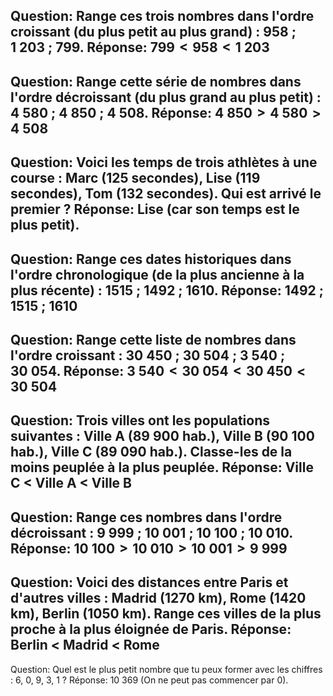 Question: Range ces trois nombres dans l'ordre **croissant** (du plus petit au plus grand) : $958$ ; $1\ 203$ ; $799$.
Réponse: $799 < 958 < 1\ 203$
---
Question: Range cette série de nombres dans l'ordre **décroissant** (du plus grand au plus petit) : $4\ 580$ ; $4\ 850$ ; $4\ 508$.
Réponse: $4\ 850 > 4\ 580 > 4\ 508$
---
Question: Voici les temps de trois athlètes à une course : Marc (125 secondes), Lise (119 secondes), Tom (132 secondes). Qui est arrivé le premier ?
Réponse: Lise (car son temps est le plus petit).
---
Question: Range ces dates historiques dans l'ordre chronologique (de la plus ancienne à la plus récente) : $1515$ ; $1492$ ; $1610$.
Réponse: $1492$ ; $1515$ ; $1610$
---
Question: Range cette liste de nombres dans l'ordre **croissant** : $30\ 450$ ; $30\ 504$ ; $3\ 540$ ; $30\ 054$.
Réponse: $3\ 540 < 30\ 054 < 30\ 450 < 30\ 504$
---
Question: Trois villes ont les populations suivantes : Ville A (89 900 hab.), Ville B (90 100 hab.), Ville C (89 090 hab.). Classe-les de la moins peuplée à la plus peuplée.
Réponse: Ville C < Ville A < Ville B
---
Question: Range ces nombres dans l'ordre **décroissant** : $9\ 999$ ; $10\ 001$ ; $10\ 100$ ; $10\ 010$.
Réponse: $10\ 100 > 10\ 010 > 10\ 001 > 9\ 999$
---
Question: Voici des distances entre Paris et d'autres villes : Madrid (1270 km), Rome (1420 km), Berlin (1050 km). Range ces villes de la plus proche à la plus éloignée de Paris.
Réponse: Berlin < Madrid < Rome
---
Question: Quel est le plus petit nombre que tu peux former avec les chiffres : 6, 0, 9, 3, 1 ?
Réponse: $10\ 369$ (On ne peut pas commencer par 0).
